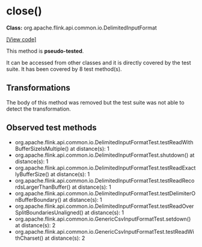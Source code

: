 # close()

**Class:** org.apache.flink.api.common.io.DelimitedInputFormat

[[View code]](https://github.com/apache/flink/blob/740f711c4ec9c4b7cdefd01c9f64857c345a68a1/flink-core/src/main/java//org/apache/flink/api/common/io/DelimitedInputFormat.java#L541)

This method is **pseudo-tested**.


It can be accessed from other classes and it is directly covered by the test suite. 
It has been covered by 8 test method(s).

## Transformations

The body of this method was removed but the test suite was not able to detect the transformation.



## Observed test methods

* org.apache.flink.api.common.io.DelimitedInputFormatTest.testReadWithBufferSizeIsMultiple() at distance(s): 1
* org.apache.flink.api.common.io.DelimitedInputFormatTest.shutdown() at distance(s): 1
* org.apache.flink.api.common.io.DelimitedInputFormatTest.testReadExactlyBufferSize() at distance(s): 1
* org.apache.flink.api.common.io.DelimitedInputFormatTest.testReadRecordsLargerThanBuffer() at distance(s): 1
* org.apache.flink.api.common.io.DelimitedInputFormatTest.testDelimiterOnBufferBoundary() at distance(s): 1
* org.apache.flink.api.common.io.DelimitedInputFormatTest.testReadOverSplitBoundariesUnaligned() at distance(s): 1
* org.apache.flink.api.common.io.GenericCsvInputFormatTest.setdown() at distance(s): 2
* org.apache.flink.api.common.io.GenericCsvInputFormatTest.testReadWithCharset() at distance(s): 2

